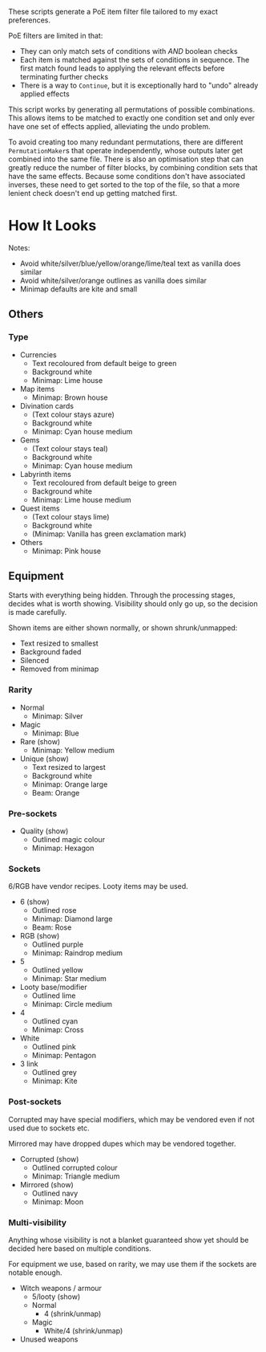 These scripts generate a PoE item filter file tailored to my exact preferences.

PoE filters are limited in that:

- They can only match sets of conditions with *AND* boolean checks
- Each item is matched against the sets of conditions in sequence. The first match found leads to applying the relevant effects before terminating further checks
- There is a way to `Continue`, but it is exceptionally hard to "undo" already applied effects

This script works by generating all permutations of possible combinations. This allows items to be matched to exactly one condition set and only ever have one set of effects applied, alleviating the undo problem.

To avoid creating too many redundant permutations, there are different `PermutationMaker`s that operate independently, whose outputs later get combined into the same file. There is also an optimisation step that can greatly reduce the number of filter blocks, by combining condition sets that have the same effects. Because some conditions don't have associated inverses, these need to get sorted to the top of the file, so that a more lenient check doesn't end up getting matched first.

# How It Looks

Notes:

- Avoid white/silver/blue/yellow/orange/lime/teal text as vanilla does similar
- Avoid white/silver/orange outlines as vanilla does similar
- Minimap defaults are kite and small

## Others

### Type

- Currencies
	- Text recoloured from default beige to green
	- Background white
	- Minimap: Lime house
- Map items
	- Minimap: Brown house
- Divination cards
	- (Text colour stays azure)
	- Background white
	- Minimap: Cyan house medium
- Gems
	- (Text colour stays teal)
	- Background white
	- Minimap: Cyan house medium
- Labyrinth items
	- Text recoloured from default beige to green
	- Background white
	- Minimap: Lime house medium
- Quest items
	- (Text colour stays lime)
	- Background white
	- (Minimap: Vanilla has green exclamation mark)
- Others
	- Minimap: Pink house

## Equipment

Starts with everything being hidden. Through the processing stages, decides what is worth showing. Visibility should only go up, so the decision is made carefully.

Shown items are either shown normally, or shown shrunk/unmapped:

- Text resized to smallest
- Background faded
- Silenced
- Removed from minimap

### Rarity

- Normal
	- Minimap: Silver
- Magic
	- Minimap: Blue
- Rare (show)
	- Minimap: Yellow medium
- Unique (show)
	- Text resized to largest
	- Background white
	- Minimap: Orange large
	- Beam: Orange

### Pre-sockets

- Quality (show)
	- Outlined magic colour
	- Minimap: Hexagon

### Sockets

6/RGB have vendor recipes. Looty items may be used.

- 6 (show)
	- Outlined rose
	- Minimap: Diamond large
	- Beam: Rose
- RGB (show)
	- Outlined purple
	- Minimap: Raindrop medium
- 5
	- Outlined yellow
	- Minimap: Star medium
- Looty base/modifier
	- Outlined lime
	- Minimap: Circle medium
- 4
	- Outlined cyan
	- Minimap: Cross
- White
	- Outlined pink
	- Minimap: Pentagon
- 3 link
	- Outlined grey
	- Minimap: Kite

### Post-sockets

Corrupted may have special modifiers, which may be vendored even if not used due to sockets etc.

Mirrored may have dropped dupes which may be vendored together.

- Corrupted (show)
	- Outlined corrupted colour
	- Minimap: Triangle medium
- Mirrored (show)
	- Outlined navy
	- Minimap: Moon

### Multi-visibility

Anything whose visibility is not a blanket guaranteed show yet should be decided here based on multiple conditions.

For equipment we use, based on rarity, we may use them if the sockets are notable enough.

- Witch weapons / armour
	- 5/looty (show)
	- Normal
		- 4 (shrink/unmap)
	- Magic
		- White/4 (shrink/unmap)
- Unused weapons
